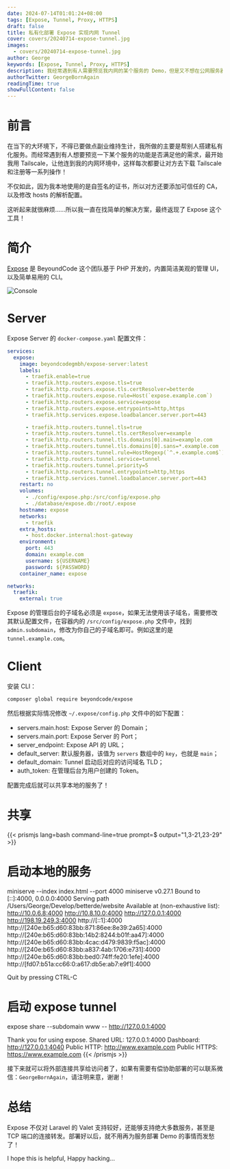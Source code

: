 ```yaml
---
date: 2024-07-14T01:01:24+08:00
tags: [Expose, Tunnel, Proxy, HTTPS]
draft: false
title: 私有化部署 Expose 实现内网 Tunnel
cover: covers/20240714-expose-tunnel.jpg
images:
  - covers/20240714-expose-tunnel.jpg
author: George
keywords: [Expose, Tunnel, Proxy, HTTPS]
description: 我经常遇到有人需要预览我内网的某个服务的 Demo，但是又不想在公网服务器上不熟一套，于是乎我想到了 Expose 这个开源项目......
authorTwitter: GeorgeBornAgain
readingTime: true
showFullContent: false
---
```


# 前言

在当下的大环境下，不得已要做点副业维持生计，我所做的主要是帮别人搭建私有化服务。而经常遇到有人想要预览一下某个服务的功能是否满足他的需求，最开始我用 Tailscale，让他连到我的内网环境中，这样每次都要让对方去下载 Tailscale 和注册等一系列操作！

不仅如此，因为我本地使用的是自签名的证书，所以对方还要添加可信任的 CA，以及修改 hosts 的解析配置。

这听起来就很麻烦……所以我一直在找简单的解决方案，最终返现了 Expose 这个工具！

# 简介

[Expose](https://github.com/beyondcode/expose) 是 BeyoundCode 这个团队基于 PHP 开发的，内置简洁美观的管理 UI，以及简单易用的 CLI。

![Console](/article/20240714-expose-tunnel.png)

# Server

Expose Server 的 `docker-compose.yaml` 配置文件：

```yaml
services:
  expose:
    image: beyondcodegmbh/expose-server:latest
    labels:
      - traefik.enable=true
      - traefik.http.routers.expose.tls=true
      - traefik.http.routers.expose.tls.certResolver=betterde
      - traefik.http.routers.expose.rule=Host(`expose.example.com`)
      - traefik.http.routers.expose.service=expose
      - traefik.http.routers.expose.entrypoints=http,https
      - traefik.http.services.expose.loadbalancer.server.port=443

      - traefik.http.routers.tunnel.tls=true
      - traefik.http.routers.tunnel.tls.certResolver=example
      - traefik.http.routers.tunnel.tls.domains[0].main=example.com
      - traefik.http.routers.tunnel.tls.domains[0].sans=*.example.com
      - traefik.http.routers.tunnel.rule=HostRegexp(`^.+.example.com$`)
      - traefik.http.routers.tunnel.service=tunnel
      - traefik.http.routers.tunnel.priority=5
      - traefik.http.routers.tunnel.entrypoints=http,https
      - traefik.http.services.tunnel.loadbalancer.server.port=443
    restart: no
    volumes:
      - ./config/expose.php:/src/config/expose.php
      - ./database/expose.db:/root/.expose
    hostname: expose
    networks:
      - traefik
    extra_hosts:
      - host.docker.internal:host-gateway
    environment:
      port: 443
      domain: example.com
      username: ${USERNAME}
      password: ${PASSWORD}
    container_name: expose

networks:
  traefik:
    external: true
```

Expose 的管理后台的子域名必须是 `expose`，如果无法使用该子域名，需要修改其默认配置文件，在容器内的 `/src/config/expose.php` 文件中，找到 `admin.subdomain`，修改为你自己的子域名即可。例如这里的是 `tunnel.example.com`。

# Client

安装 CLI：

```bash
composer global require beyondcode/expose
```

然后根据实际情况修改 `~/.expose/config.php` 文件中的如下配置：

* servers.main.host: Expose Server 的 Domain；
* servers.main.port: Expose Server 的 Port；
* server_endpoint: Expose API 的 URL；
* default_server: 默认服务器，该值为 `servers` 数组中的 `key`，也就是 `main`；
* default_domain: Tunnel 启动后对应的访问域名 TLD；
* auth_token: 在管理后台为用户创建的 Token。

配置完成后就可以共享本地的服务了！

# 共享

{{< prismjs lang=bash command-line=true prompt=$ output="1,3-21,23-29" >}}
# 启动本地的服务
miniserve --index index.html --port 4000
miniserve v0.27.1
Bound to [::]:4000, 0.0.0.0:4000
Serving path /Users/George/Develop/betterde/website
Available at (non-exhaustive list):
    http://10.0.6.8:4000
    http://10.8.10.0:4000
    http://127.0.0.1:4000
    http://198.19.249.3:4000
    http://[::1]:4000
    http://[240e:b65:d60:83bb:871:86ee:8e39:2a65]:4000
    http://[240e:b65:d60:83bb:14b2:8244:b01f:aa47]:4000
    http://[240e:b65:d60:83bb:4cac:d479:9839:f5ac]:4000
    http://[240e:b65:d60:83bb:a837:4ab:1706:e731]:4000
    http://[240e:b65:d60:83bb:bed0:74ff:fe20:1efe]:4000
    http://[fd07:b51a:cc66:0:a617:db5e:ab7:e9f1]:4000

Quit by pressing CTRL-C

# 启动 expose tunnel
expose share --subdomain www -- http://127.0.0.1:4000

Thank you for using expose.
Shared URL:		127.0.0.1:4000
Dashboard:		http://127.0.0.1:4040
Public HTTP:	http://www.example.com
Public HTTPS:	https://www.example.com
{{< /prismjs >}}

接下来就可以将外部连接共享给访问者了，如果有需要有偿协助部署的可以联系微信：`GeorgeBornAgain`，请注明来意，谢谢！

# 总结

Expose 不仅对 Laravel 的 Valet 支持较好，还能够支持绝大多数服务，甚至是 TCP 端口的连接转发。部署好以后，就不用再为服务部署 Demo 的事情而发愁了！

I hope this is helpful, Happy hacking...